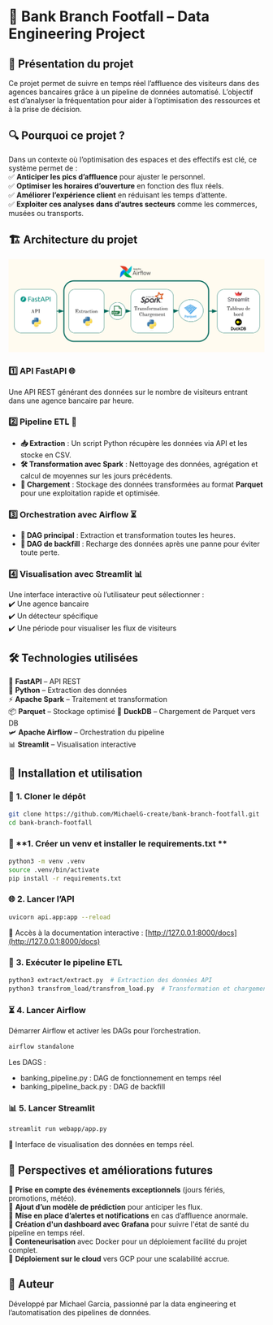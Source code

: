 # 🏦 **Bank Branch Footfall – Data Engineering Project**

## 🚀 **Présentation du projet**  
Ce projet permet de suivre en temps réel l’affluence des visiteurs dans des agences bancaires grâce à un pipeline de données automatisé. L’objectif est d’analyser la fréquentation pour aider à l’optimisation des ressources et à la prise de décision.  

## 🔍 **Pourquoi ce projet ?**  
Dans un contexte où l’optimisation des espaces et des effectifs est clé, ce système permet de :  
✅ **Anticiper les pics d’affluence** pour ajuster le personnel.  
✅ **Optimiser les horaires d’ouverture** en fonction des flux réels.  
✅ **Améliorer l’expérience client** en réduisant les temps d’attente.  
✅ **Exploiter ces analyses dans d’autres secteurs** comme les commerces, musées ou transports.  

## 🏗️ **Architecture du projet**  
![data-flow-diagram](data-flow-diagram.png)

### 1️⃣ **API FastAPI** 🌐  
Une API REST générant des données sur le nombre de visiteurs entrant dans une agence bancaire par heure.  

### 2️⃣ **Pipeline ETL** 🔄  
- **📥 Extraction** : Un script Python récupère les données via API et les stocke en CSV.  
- **🛠️ Transformation avec Spark** : Nettoyage des données, agrégation et calcul de moyennes sur les jours précédents.  
- **💾 Chargement** : Stockage des données transformées au format **Parquet** pour une exploitation rapide et optimisée.  

### 3️⃣ **Orchestration avec Airflow** ⏳  
- **📌 DAG principal** : Extraction et transformation toutes les heures.  
- **🔄 DAG de backfill** : Recharge des données après une panne pour éviter toute perte.  

### 4️⃣ **Visualisation avec Streamlit** 📊  
Une interface interactive où l’utilisateur peut sélectionner :  
✔️ Une agence bancaire  
✔️ Un détecteur spécifique  
✔️ Une période pour visualiser les flux de visiteurs  

## 🛠 **Technologies utilisées**  
🚀 **FastAPI** – API REST  
🐍 **Python** – Extraction des données  
⚡ **Apache Spark** – Traitement et transformation  
📦 **Parquet** – Stockage optimisé
🦆 **DuckDB** – Chargement de Parquet vers DB   
🛩 **Apache Airflow** – Orchestration du pipeline  
📊 **Streamlit** – Visualisation interactive  

## 📌 **Installation et utilisation**  

### 🚀 **1. Cloner le dépôt**  
```bash
git clone https://github.com/MichaelG-create/bank-branch-footfall.git
cd bank-branch-footfall
```

### 🚀 **1. Créer un venv et installer le requirements.txt **  
```bash
python3 -m venv .venv
source .venv/bin/activate
pip install -r requirements.txt
```

### 🌐 **2. Lancer l’API**  
```bash
uvicorn api.app:app --reload
```
📍 Accès à la documentation interactive : [http://127.0.0.1:8000/docs](http://127.0.0.1:8000/docs)  

### 🔄 **3. Exécuter le pipeline ETL**  
```bash
python3 extract/extract.py  # Extraction des données API
python3 transfrom_load/transfrom_load.py  # Transformation et chargement
```

### ⏳ **4. Lancer Airflow**  
Démarrer Airflow et activer les DAGs pour l’orchestration.  
```bash
airflow standalone
```
Les DAGS : 
- banking_pipeline.py : DAG de fonctionnement en temps réel
- banking_pipeline_back.py : DAG de backfill

### 📊 **5. Lancer Streamlit**  
```bash
streamlit run webapp/app.py
```
📍 Interface de visualisation des données en temps réel.  

## 🔮 **Perspectives et améliorations futures**  
🔹 **Prise en compte des événements exceptionnels** (jours fériés, promotions, météo).  
🔹 **Ajout d’un modèle de prédiction** pour anticiper les flux.  
🔹 **Mise en place d’alertes et notifications** en cas d’affluence anormale.  
🔹 **Création d'un dashboard avec Grafana** pour suivre l'état de santé du pipeline en temps réel.  
🔹 **Conteneurisation** avec Docker pour un déploiement facilité du projet complet.  
🔹 **Déploiement sur le cloud** vers GCP pour une scalabilité accrue.  


## 👤 **Auteur**  
Développé par Michael Garcia, passionné par la data engineering et l’automatisation des pipelines de données.
